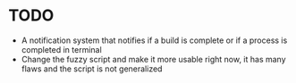 # TODO
- A notification system that notifies if a build is complete or if a process is completed in terminal
- Change the fuzzy script and make it more usable right now, it has many flaws and the script is not generalized
